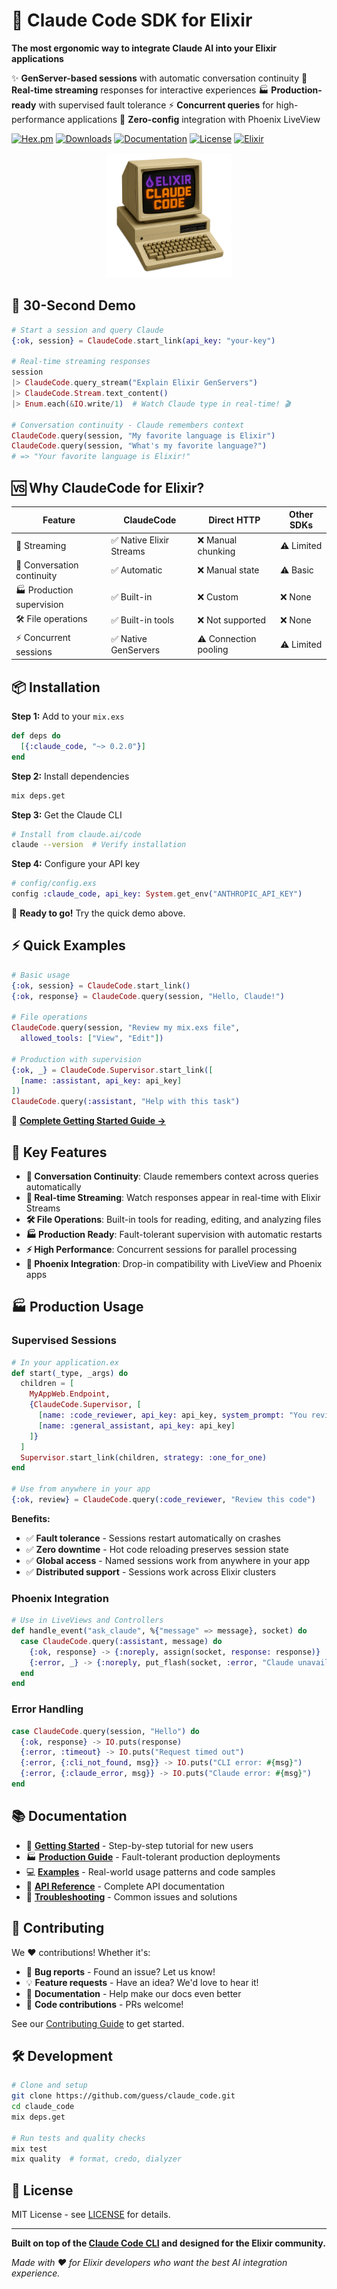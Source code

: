 # 🤖 Claude Code SDK for Elixir

**The most ergonomic way to integrate Claude AI into your Elixir applications**

✨ **GenServer-based sessions** with automatic conversation continuity
🔄 **Real-time streaming** responses for interactive experiences
🏭 **Production-ready** with supervised fault tolerance
⚡ **Concurrent queries** for high-performance applications
🔧 **Zero-config** integration with Phoenix LiveView

[![Hex.pm](https://img.shields.io/hexpm/v/claude_code.svg)](https://hex.pm/packages/claude_code)
[![Downloads](https://img.shields.io/hexpm/dt/claude_code.svg)](https://hex.pm/packages/claude_code)
[![Documentation](https://img.shields.io/badge/docs-hexdocs-blue.svg)](https://hexdocs.pm/claude_code)
[![License](https://img.shields.io/badge/license-MIT-green.svg)](https://github.com/guess/claude_code/blob/main/LICENSE)
[![Elixir](https://img.shields.io/badge/elixir-%3E%3D1.14-purple.svg)](https://elixir-lang.org)

<div align="center">
    <img src="https://github.com/guess/claude_code/raw/main/docs/claudecode.png" alt="ClaudeCode" width="200">
</div>

## 🎯 30-Second Demo

```elixir
# Start a session and query Claude
{:ok, session} = ClaudeCode.start_link(api_key: "your-key")

# Real-time streaming responses
session
|> ClaudeCode.query_stream("Explain Elixir GenServers")
|> ClaudeCode.Stream.text_content()
|> Enum.each(&IO.write/1)  # Watch Claude type in real-time! 🎬

# Conversation continuity - Claude remembers context
ClaudeCode.query(session, "My favorite language is Elixir")
ClaudeCode.query(session, "What's my favorite language?")
# => "Your favorite language is Elixir!"
```

## 🆚 Why ClaudeCode for Elixir?

| Feature | ClaudeCode | Direct HTTP | Other SDKs |
|---------|------------|-------------|------------|
| 🔄 Streaming | ✅ Native Elixir Streams | ❌ Manual chunking | ⚠️ Limited |
| 💬 Conversation continuity | ✅ Automatic | ❌ Manual state | ⚠️ Basic |
| 🏭 Production supervision | ✅ Built-in | ❌ Custom | ❌ None |
| 🛠️ File operations | ✅ Built-in tools | ❌ Not supported | ❌ None |
| ⚡ Concurrent sessions | ✅ Native GenServers | ⚠️ Connection pooling | ⚠️ Limited |

## 📦 Installation

**Step 1:** Add to your `mix.exs`
```elixir
def deps do
  [{:claude_code, "~> 0.2.0"}]
end
```

**Step 2:** Install dependencies
```bash
mix deps.get
```

**Step 3:** Get the Claude CLI
```bash
# Install from claude.ai/code
claude --version  # Verify installation
```

**Step 4:** Configure your API key
```elixir
# config/config.exs
config :claude_code, api_key: System.get_env("ANTHROPIC_API_KEY")
```

🎉 **Ready to go!** Try the quick demo above.

## ⚡ Quick Examples

```elixir
# Basic usage
{:ok, session} = ClaudeCode.start_link()
{:ok, response} = ClaudeCode.query(session, "Hello, Claude!")

# File operations
ClaudeCode.query(session, "Review my mix.exs file",
  allowed_tools: ["View", "Edit"])

# Production with supervision
{:ok, _} = ClaudeCode.Supervisor.start_link([
  [name: :assistant, api_key: api_key]
])
ClaudeCode.query(:assistant, "Help with this task")
```

📖 **[Complete Getting Started Guide →](docs/GETTING_STARTED.md)**

## 🚀 Key Features

- **💬 Conversation Continuity**: Claude remembers context across queries automatically
- **🔄 Real-time Streaming**: Watch responses appear in real-time with Elixir Streams
- **🛠️ File Operations**: Built-in tools for reading, editing, and analyzing files
- **🏭 Production Ready**: Fault-tolerant supervision with automatic restarts
- **⚡ High Performance**: Concurrent sessions for parallel processing
- **🔧 Phoenix Integration**: Drop-in compatibility with LiveView and Phoenix apps

## 🏭 Production Usage

### Supervised Sessions
```elixir
# In your application.ex
def start(_type, _args) do
  children = [
    MyAppWeb.Endpoint,
    {ClaudeCode.Supervisor, [
      [name: :code_reviewer, api_key: api_key, system_prompt: "You review code"],
      [name: :general_assistant, api_key: api_key]
    ]}
  ]
  Supervisor.start_link(children, strategy: :one_for_one)
end

# Use from anywhere in your app
{:ok, review} = ClaudeCode.query(:code_reviewer, "Review this code")
```

**Benefits:**
- ✅ **Fault tolerance** - Sessions restart automatically on crashes
- ✅ **Zero downtime** - Hot code reloading preserves session state
- ✅ **Global access** - Named sessions work from anywhere in your app
- ✅ **Distributed support** - Sessions work across Elixir clusters

### Phoenix Integration
```elixir
# Use in LiveViews and Controllers
def handle_event("ask_claude", %{"message" => message}, socket) do
  case ClaudeCode.query(:assistant, message) do
    {:ok, response} -> {:noreply, assign(socket, response: response)}
    {:error, _} -> {:noreply, put_flash(socket, :error, "Claude unavailable")}
  end
end
```

### Error Handling
```elixir
case ClaudeCode.query(session, "Hello") do
  {:ok, response} -> IO.puts(response)
  {:error, :timeout} -> IO.puts("Request timed out")
  {:error, {:cli_not_found, msg}} -> IO.puts("CLI error: #{msg}")
  {:error, {:claude_error, msg}} -> IO.puts("Claude error: #{msg}")
end
```

## 📚 Documentation

- 🚀 **[Getting Started](docs/GETTING_STARTED.md)** - Step-by-step tutorial for new users
- 🏭 **[Production Guide](docs/SUPERVISION.md)** - Fault-tolerant production deployments
- 💻 **[Examples](docs/EXAMPLES.md)** - Real-world usage patterns and code samples
- 📖 **[API Reference](https://hexdocs.pm/claude_code)** - Complete API documentation
- 🔧 **[Troubleshooting](docs/TROUBLESHOOTING.md)** - Common issues and solutions

## 🤝 Contributing

We ❤️ contributions! Whether it's:

- 🐛 **Bug reports** - Found an issue? Let us know!
- 💡 **Feature requests** - Have an idea? We'd love to hear it!
- 📝 **Documentation** - Help make our docs even better
- 🔧 **Code contributions** - PRs welcome!

See our [Contributing Guide](CONTRIBUTING.md) to get started.

## 🛠️ Development

```bash
# Clone and setup
git clone https://github.com/guess/claude_code.git
cd claude_code
mix deps.get

# Run tests and quality checks
mix test
mix quality  # format, credo, dialyzer
```

## 📜 License

MIT License - see [LICENSE](LICENSE) for details.

---

**Built on top of the [Claude Code CLI](https://github.com/anthropics/claude-code) and designed for the Elixir community.**

*Made with ❤️ for Elixir developers who want the best AI integration experience.*
